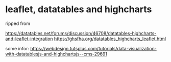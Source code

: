 # leaflet, datatables and highcharts

ripped from

https://datatables.net/forums/discussion/46708/datatables-highcharts-and-leaflet-integration
https://ghsfha.org/datatables_highcharts_leaflet.html


some infor: https://webdesign.tutsplus.com/tutorials/data-visualization-with-datatablesjs-and-highchartsjs--cms-29691


